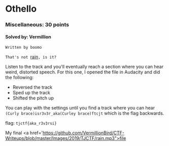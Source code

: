 # Othello
### Miscellaneous: 30 points
#### Solved by: Vermillion
```
Written by boomo
```
`That's not `<a href='https://static.tjctf.org/fd5b2b8a27dc2255ffe96c2b6fca3f4434f3a71f35f5c6b7be16d8ef0c095688_rain.mp3'>rain</a>`, is it?`

Listen to the track and you'll eventually reach a section where you can hear weird, distorted speech. For this one, I opened the file in Audacity and did the following:
<ul>
  <li>Reversed the track</li>
  <li>Sped up the track</li>
  <li>Shifted the pitch up</li>
</ul>

You can play with the settings until you find a track where you can hear `(Curly brace)isr3v3r_aka(Curley brace)ftcjt` which is the flag backwards.

flag: `tjctf{aka_r3v3rsi}`

My final <a href='https://github.com/VermillionBird/CTF-Writeups/blob/master/Images/2019/TJCTF/rain.mp3">file</a>
